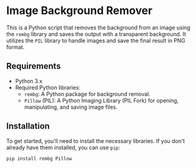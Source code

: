 # Image Background Remover

This is a Python script that removes the background from an image using the `rembg` library and saves the output with a transparent background. It utilizes the `PIL` library to handle images and save the final result in PNG format.

## Requirements

- Python 3.x
- Required Python libraries:
  - `rembg`: A Python package for background removal.
  - `Pillow` (PIL): A Python Imaging Library (PIL Fork) for opening, manipulating, and saving image files.

## Installation

To get started, you'll need to install the necessary libraries. If you don't already have them installed, you can use `pip`:

```bash
pip install rembg Pillow
